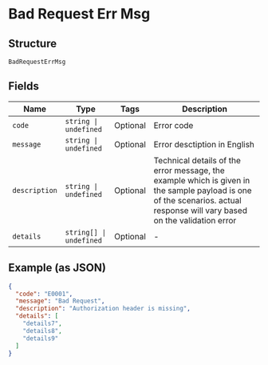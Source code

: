 
# Bad Request Err Msg

## Structure

`BadRequestErrMsg`

## Fields

| Name | Type | Tags | Description |
|  --- | --- | --- | --- |
| `code` | `string \| undefined` | Optional | Error code |
| `message` | `string \| undefined` | Optional | Error desctiption in English |
| `description` | `string \| undefined` | Optional | Technical details of the error message, the example which is given in the sample payload is one of the scenarios. actual response will vary based on the validation error |
| `details` | `string[] \| undefined` | Optional | - |

## Example (as JSON)

```json
{
  "code": "E0001",
  "message": "Bad Request",
  "description": "Authorization header is missing",
  "details": [
    "details7",
    "details8",
    "details9"
  ]
}
```

